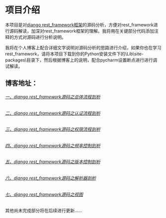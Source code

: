 # 项目介绍
本项目是对[django rest_framework框架](https://github.com/encode/django-rest-framework)的源码分析，方便对rest_framework进行源码解读，加深对rest_framework框架的理解。我将用在关键部分代码添加注释的方式对源码进行分析说明。

我将在个人博客上配合详细文字说明对源码分析的思路进行介绍，如果你也在学习rest_framework，请将本项目下载到你的Python安装文件下的\Lib\site-packages\目录下，然后根据博客上的说明，配合pycharm设置断点进行进行调试解读。

## 博客地址：

###### [一、django rest_framework源码之总体流程剖析](https://www.cnblogs.com/chenhuabin/p/9978468.html)

###### [二、django rest_framework源码之认证流程剖析](https://www.cnblogs.com/chenhuabin/p/9982833.html)

###### [三、django rest_framework源码之权限流程剖析](https://www.cnblogs.com/chenhuabin/p/9983722.html)

###### [四、django rest_framework源码之频率控制剖析](https://www.cnblogs.com/chenhuabin/p/9985898.html)

###### [五、django rest_framework源码之版本控制剖析](https://www.cnblogs.com/chenhuabin/p/9987467.html)

###### [六、django rest_framework源码之解析器剖析](https://www.cnblogs.com/chenhuabin/p/9988724.html)

###### [七、django rest_framework源码之视图](https://www.cnblogs.com/chenhuabin/p/9991293.html)

其他尚未完成部分将在后续进行更新……


